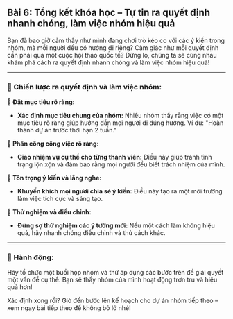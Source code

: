 ## Bài 6: Tổng kết khóa học – Tự tin ra quyết định nhanh chóng, làm việc nhóm hiệu quả

Bạn đã bao giờ cảm thấy như mình đang chơi trò kéo co với các ý kiến trong nhóm, mà mỗi người đều có hướng đi riêng? Cảm giác như mỗi quyết định cần phải qua một cuộc hội thảo quốc tế? Đừng lo, chúng ta sẽ cùng nhau khám phá cách ra quyết định nhanh chóng và làm việc nhóm hiệu quả!

---

### 📌 Chiến lược ra quyết định và làm việc nhóm:

**🔹 Đặt mục tiêu rõ ràng:**
- **Xác định mục tiêu chung của nhóm:** Nhiều nhóm thấy rằng việc có một mục tiêu rõ ràng giúp hướng dẫn mọi người đi đúng hướng. Ví dụ: "Hoàn thành dự án trước thời hạn 2 tuần."

**🔹 Phân công công việc rõ ràng:**
- **Giao nhiệm vụ cụ thể cho từng thành viên:** Điều này giúp tránh tình trạng lộn xộn và đảm bảo rằng mọi người đều biết trách nhiệm của mình.

**🔹 Tôn trọng ý kiến và lắng nghe:**
- **Khuyến khích mọi người chia sẻ ý kiến:** Điều này tạo ra một môi trường làm việc tích cực và sáng tạo.

**🔹 Thử nghiệm và điều chỉnh:**
- **Đừng sợ thử nghiệm các ý tưởng mới:** Nếu một cách làm không hiệu quả, hãy nhanh chóng điều chỉnh và thử cách khác.

---

### 🚀 Hành động:

Hãy tổ chức một buổi họp nhóm và thử áp dụng các bước trên để giải quyết một vấn đề cụ thể. Bạn sẽ thấy nhóm của mình hoạt động trơn tru và hiệu quả hơn!

Xác định xong rồi? Giờ đến bước lên kế hoạch cho dự án nhóm tiếp theo – xem ngay bài tiếp theo để không bỏ lỡ nhé!